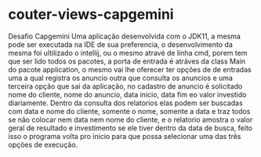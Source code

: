 # couter-views-capgemini
Desafio Capgemini
Uma aplicação desenvolvida com o JDK11, a mesma pode ser executada na IDE de sua preferencia, o desenvolvimento da mesma foi ultilizado o intellij, ou o mesmo atravé de linha cmd,
porem tem que ser lido todos os pacotes, a porta de entrada é atráves da class Main do pacote application, o mesmo vai lhe oferecer ter opções de de entradas uma a qual registra os anuncio
outra que consulta os anuncios e uma terceira opção que sai da aplicação, no cadastro de anuncio é solicitado nome do cliente, nome do anuncio, data inicio, data fim eo valor investido
diariamente. Dentro da consulta dos relatorios elas podem ser buscadas com data e nome do cliente, somente o nome, somente a data e traz todos se não colocar nem data nem nome do cliente,
e o relatorio amostra o valor geral de resultado e investimento se ele tiver dentro da data de busca, feito isso o programa volta pro inicio para que possa selecionar uma das três opções de execução.
